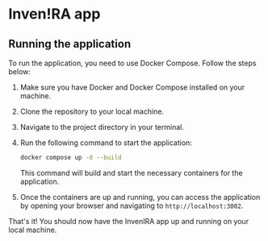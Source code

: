 # Inven!RA app

## Running the application ##

To run the application, you need to use Docker Compose. Follow the steps below:

1. Make sure you have Docker and Docker Compose installed on your machine.

2. Clone the repository to your local machine.

3. Navigate to the project directory in your terminal.

4. Run the following command to start the application:

    ```bash
    docker compose up -d --build
    ```

    This command will build and start the necessary containers for the application.

5. Once the containers are up and running, you can access the application by opening your browser and navigating to `http://localhost:3002`.

That's it! You should now have the InvenIRA app up and running on your local machine.
